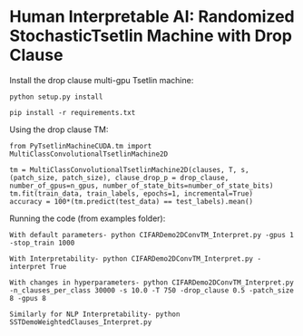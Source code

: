 # Human Interpretable AI: Randomized StochasticTsetlin Machine with Drop Clause

Install the drop clause multi-gpu Tsetlin machine:

	python setup.py install

	pip install -r requirements.txt

Using the drop clause TM:

	from PyTsetlinMachineCUDA.tm import MultiClassConvolutionalTsetlinMachine2D

	tm = MultiClassConvolutionalTsetlinMachine2D(clauses, T, s, (patch_size, patch_size), clause_drop_p = drop_clause, number_of_gpus=n_gpus, number_of_state_bits=number_of_state_bits)
	tm.fit(train_data, train_labels, epochs=1, incremental=True)
	accuracy = 100*(tm.predict(test_data) == test_labels).mean()


Running the code (from examples folder):

	With default parameters- python CIFARDemo2DConvTM_Interpret.py -gpus 1 -stop_train 1000

	With Interpretability- python CIFARDemo2DConvTM_Interpret.py -interpret True

	With changes in hyperparameters- python CIFARDemo2DConvTM_Interpret.py -n_clauses_per_class 30000 -s 10.0 -T 750 -drop_clause 0.5 -patch_size 8 -gpus 8

	Similarly for NLP Interpretability- python SSTDemoWeightedClauses_Interpret.py
